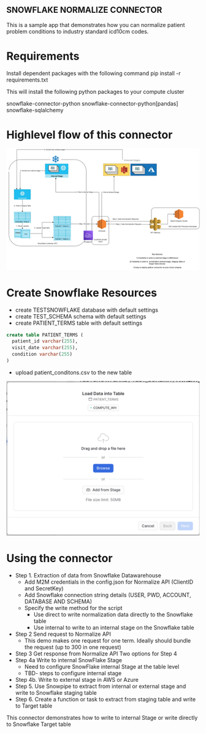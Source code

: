 ## SNOWFLAKE NORMALIZE CONNECTOR

This is a sample app that demonstrates how you can normalize patient problem conditions to industry standard icd10cm codes. 

# Requirements
Install dependent packages with the following command
pip install -r requirements.txt

This will install the following python packages to your compute cluster

snowflake-connector-python
snowflake-connector-python[pandas]
snowflake-sqlalchemy


# Highlevel flow of this connector
![High Level Flow](resources/imo-snowflake-connector.drawio.png)

# Create Snowflake Resources
  * create TESTSNOWFLAKE database with default settings
  * create TEST_SCHEMA schema with default settings
  * create PATIENT_TERMS table with default settings
  ```SQL 
  create table PATIENT_TERMS (
    patient_id varchar(255),
    visit_date varchar(255),
    condition varchar(255)
  )
  ```
  * upload patient_conditons.csv to the new table

  ![Add Data](resources/add_data.png)

# Using the connector
- Step 1. Extraction of data from Snowflake Datawarehouse
  - Add M2M credentials in the config.json for Normalize API (ClientID and SecretKey)
  - Add Snowflake connection string details (USER, PWD, ACCOUNT, DATABASE AND SCHEMA)
  - Specify the write method for the script
    * Use direct to write normalization data directly to the Snowflake table
    * Use internal to write to an internal stage on the Snowflake table
- Step 2  Send request to Normalize API
  - This demo makes one request for one term. Ideally should bundle the request (up to 300 in one request)
- Step 3  Get response from Normalize API
  Two options for Step 4
- Step 4a Write to internal SnowFlake Stage
  - Need to configure SnowFlake internal Stage at the table level
  - TBD- steps to configure internal stage
- Step 4b. Write to external stage in AWS or Azure
- Step 5. Use Snowpipe to extract from internal or external stage and write to Snowflake staging table
- Step 6. Create a function or task to extract from staging table and write to Target table

This connector demonstrates how to write to internal Stage or write directly to Snowflake Target table


